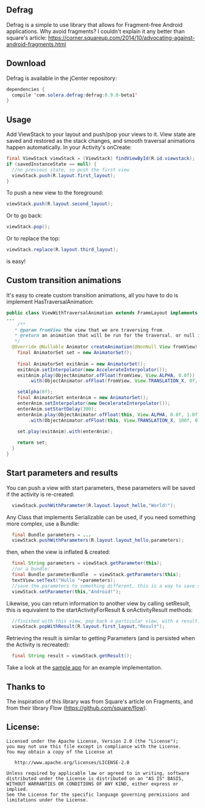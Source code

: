 Defrag
---
Defrag is a simple to use library that allows for Fragment-free Android applications. Why avoid fragments? I couldn't explain it any better than square's article: https://corner.squareup.com/2014/10/advocating-against-android-fragments.html

Download
---

Defrag is available in the jCenter repository:

```java
dependencies {
  compile 'com.solera.defrag:defrag:0.9.0-beta1'
}
```

Usage
-----

Add ViewStack to your layout and push/pop your views to it. View state are saved and restored as the
stack changes, and smooth traversal animations happen automatically. In your Activity's onCreate:

```java
final ViewStack viewStack = (ViewStack) findViewById(R.id.viewstack);
if (savedInstanceState == null) {
  //no previous state, so push the first view
  viewStack.push(R.layout.first_layout);
}
```

To push a new view to the foreground:
```java
viewStack.push(R.layout.second_layout);
```
Or to go back:
```java
viewStack.pop();
```
Or to replace the top:
```java
viewStack.replace(R.layout.third_layout);
```
is easy!

Custom transition animations
---

It's easy to create custom transition animations, all you have to do is implement HasTraversalAnimation:
```java
public class ViewWithTraversalAnimation extends FrameLayout implements HasTraversalAnimation {
...
    /**
   * @param fromView the view that we are traversing from.
   * @return an animation that will be run for the traversal, or null if the default should be run.
   */
  @Override @Nullable Animator createAnimation(@NonNull View fromView) {
    final AnimatorSet set = new AnimatorSet();
    
    final AnimatorSet exitAnim = new AnimatorSet();
    exitAnim.setInterpolator(new AccelerateInterpolator());
    exitAnim.play(ObjectAnimator.ofFloat(fromView, View.ALPHA, 0.0f))
        .with(ObjectAnimator.ofFloat(fromView, View.TRANSLATION_X, 0f, -200));

    setAlpha(0f);
    final AnimatorSet enterAnim = new AnimatorSet();
    enterAnim.setInterpolator(new DecelerateInterpolator());
    enterAnim.setStartDelay(300);
    enterAnim.play(ObjectAnimator.ofFloat(this, View.ALPHA, 0.0f, 1.0f))
        .with(ObjectAnimator.ofFloat(this, View.TRANSLATION_X, 100f, 0));

    set.play(exitAnim).with(enterAnim);
    
    return set;
  }
}
```
Start parameters and results
---
You can push a view with start parameters, these parameters will be saved if the activity is re-created:

```java
  viewStack.pushWithParameter(R.layout.layout_hello,"World!");
```

Any Class that implements Serializable can be used, if you need something more complex, use a Bundle:
```java
  final Bundle parameters = ...
  viewStack.pushWithParameters(R.layout.layout_hello,parameters);
```

then, when the view is inflated & created:
```java
  final String parameters = viewStack.getParameter(this);
  //or a bundle:
  final Bundle parameterBundle  = viewStack.getParameters(this);
  textView.setText("Hullo "+parameters);
  //save the parameters to something different, this is a way to save state when recreating the stack:
  viewStack.setParameter(this,"Android!");
```

Likewise, you can return information to another view by calling setResult, this is equivalent to the startActivityForResult & onActivityResult methods:

```java
  //finished with this view, pop back a particular view, with a result:
  viewStack.popWithResult(R.layout.first_layout,"Result");
```

Retrieving the result is similar to getting Parameters (and is persisted when the Activity is recreated):

```java
  final String result = viewStack.getResult();
```

Take a look at the [sample app](https://github.com/R3PI/Defrag/tree/master/app) for an example implementation.

Thanks to
---
The inspiration of this library was from Square's article on Fragments, and from their library Flow (https://github.com/square/flow).

License:
---

    Licensed under the Apache License, Version 2.0 (the "License");
    you may not use this file except in compliance with the License.
    You may obtain a copy of the License at

       http://www.apache.org/licenses/LICENSE-2.0

    Unless required by applicable law or agreed to in writing, software
    distributed under the License is distributed on an "AS IS" BASIS,
    WITHOUT WARRANTIES OR CONDITIONS OF ANY KIND, either express or implied.
    See the License for the specific language governing permissions and
    limitations under the License.
